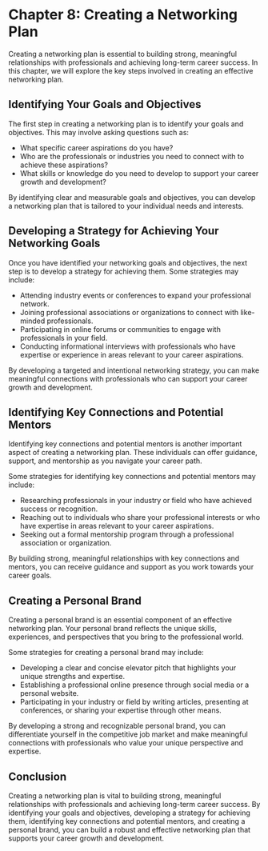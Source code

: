 Chapter 8: Creating a Networking Plan
=====================================

Creating a networking plan is essential to building strong, meaningful relationships with professionals and achieving long-term career success. In this chapter, we will explore the key steps involved in creating an effective networking plan.

Identifying Your Goals and Objectives
-------------------------------------

The first step in creating a networking plan is to identify your goals and objectives. This may involve asking questions such as:

* What specific career aspirations do you have?
* Who are the professionals or industries you need to connect with to achieve these aspirations?
* What skills or knowledge do you need to develop to support your career growth and development?

By identifying clear and measurable goals and objectives, you can develop a networking plan that is tailored to your individual needs and interests.

Developing a Strategy for Achieving Your Networking Goals
---------------------------------------------------------

Once you have identified your networking goals and objectives, the next step is to develop a strategy for achieving them. Some strategies may include:

* Attending industry events or conferences to expand your professional network.
* Joining professional associations or organizations to connect with like-minded professionals.
* Participating in online forums or communities to engage with professionals in your field.
* Conducting informational interviews with professionals who have expertise or experience in areas relevant to your career aspirations.

By developing a targeted and intentional networking strategy, you can make meaningful connections with professionals who can support your career growth and development.

Identifying Key Connections and Potential Mentors
-------------------------------------------------

Identifying key connections and potential mentors is another important aspect of creating a networking plan. These individuals can offer guidance, support, and mentorship as you navigate your career path.

Some strategies for identifying key connections and potential mentors may include:

* Researching professionals in your industry or field who have achieved success or recognition.
* Reaching out to individuals who share your professional interests or who have expertise in areas relevant to your career aspirations.
* Seeking out a formal mentorship program through a professional association or organization.

By building strong, meaningful relationships with key connections and mentors, you can receive guidance and support as you work towards your career goals.

Creating a Personal Brand
-------------------------

Creating a personal brand is an essential component of an effective networking plan. Your personal brand reflects the unique skills, experiences, and perspectives that you bring to the professional world.

Some strategies for creating a personal brand may include:

* Developing a clear and concise elevator pitch that highlights your unique strengths and expertise.
* Establishing a professional online presence through social media or a personal website.
* Participating in your industry or field by writing articles, presenting at conferences, or sharing your expertise through other means.

By developing a strong and recognizable personal brand, you can differentiate yourself in the competitive job market and make meaningful connections with professionals who value your unique perspective and expertise.

Conclusion
----------

Creating a networking plan is vital to building strong, meaningful relationships with professionals and achieving long-term career success. By identifying your goals and objectives, developing a strategy for achieving them, identifying key connections and potential mentors, and creating a personal brand, you can build a robust and effective networking plan that supports your career growth and development.
